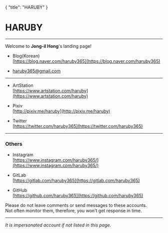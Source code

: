 {
   "title": "HARUBY"
}
# HARUBY

---

Welcome to **Jong-il Hong**'s landing page!  

   * Blog(Korean)  
   [https://blog.naver.com/haruby365](https://blog.naver.com/haruby365)

   * [haruby365@gmail.com](mailto:haruby365@gmail.com)

---

   * ArtStation  
   [https://www.artstation.com/haruby](https://www.artstation.com/haruby)

   * Pixiv  
   [http://pixiv.me/haruby](http://pixiv.me/haruby)

   * Twitter  
   [https://twitter.com/haruby365](https://twitter.com/haruby365)

---
### Others

   * Instagram  
   [https://www.instagram.com/haruby365/](https://www.instagram.com/haruby365/)

   * GitLab  
   [https://gitlab.com/haruby365](https://gitlab.com/haruby365)

   * GitHub  
   [https://github.com/haruby365](https://github.com/haruby365)

   Please do not leave comments or send messages to these accounts.  
   Not often monitor them, therefore, you won't get response in time.

---

   *It is impersonated account if not listed in this page.*
